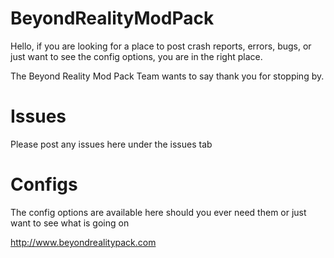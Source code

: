 BeyondRealityModPack
====================
Hello, if you are looking for a place to post crash reports, errors, bugs, or just want to see the config options, you are in the right place.

The Beyond Reality Mod Pack Team wants to say thank you for stopping by.

Issues
==================
Please post any issues here under the issues tab


Configs
==================
The config options are available here should you ever need them or just want to see what is going on

http://www.beyondrealitypack.com
